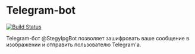 # Telegram-bot
[![Build Status](https://travis-ci.com/Talkytitan5127/StegyJpgBot.svg?token=QPapxtikepjH9hL9zQxB&branch=master)](https://travis-ci.com/Talkytitan5127/StegyJpgBot)

Telegram-бот @StegyIpgBot позволяет зашифровать ваше сообщение в изображении и отправить пользователю Telegram'a.
